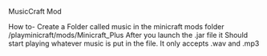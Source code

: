 MusicCraft Mod

How to- Create a Folder called music in the minicraft mods folder /playminicraft/mods/Minicraft_Plus After you launch the .jar file it Should start playing whatever music is put in the file. It only accepts .wav and .mp3


